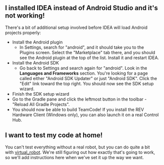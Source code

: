 ## I installed IDEA instead of Android Studio and it's not working!

There's a bit of additional setup involved before IDEA will load Android projects properly:

- Install the Android plugin
  - In Settings, search for "android", and it should take you to the Plugins screen. Select the "Marketplace" tab there,
    and you should see the Android plugin at the top of the list. Install it and restart IDEA.
- Install the Android SDK
  - Go back to Settings and search again for "android". Look in the __Languages and Frameworks__ section.
    You're looking for a page called either "Android SDK Updater" or just "Android SDK". Click the "Edit" link toward the top right.
    You should now see the SDK setup wizard.
- Finish the SDK setup wizard
- Go to the Gradle pane and click the leftmost button in the toolbar - "Reload All Gradle Projects".
- You should now be able to build TeamCode! If you install the REV Hardware Client (Windows only), you can also launch it on a real Control Hub.


## I want to test my code at home!

You can't test everything without a real robot, but you can do quite a bit with [virtual_robot](https://github.com/Beta8397/virtual_robot).
We're still figuring out how exactly that's going to work, so we'll add instructions here when we've set it up the way we want.
